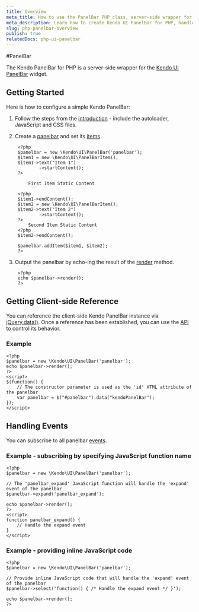 ```yaml
---
title: Overview
meta_title: How to use the PanelBar PHP class, server-side wrapper for Kendo UI PanelBar widget
meta_description: Learn how to create Kendo UI PanelBar for PHP, handle Kendo UI PanelBar Events, access an existing panelbar.
slug: php-panelbar-overview
publish: true
relatedDocs: php-ui-panelbar
---
```


#PanelBar

The Kendo PanelBar for PHP is a server-side wrapper for the [Kendo UI PanelBar](http://docs.kendoui.com/api/web/panelbar) widget.

## Getting Started

Here is how to configure a simple Kendo PanelBar:

1. Follow the steps from the [introduction](/getting-started/using-kendo-with/php/introduction) - include the autoloader, JavaScript and CSS files.
1. Create a [panelbar](/api/wrappers/php/Kendo/UI/PanelBar) and set its [items](/api/wrappers/php/Kendo/UI/PanelBar#addItem)

        <?php
        $panelbar = new \Kendo\UI\PanelBar('panelbar');
        $item1 = new \Kendo\UI\PanelBarItem();
        $item1->text("Item 1")
                ->startContent();
        ?>

            First Item Static Content

        <?php
        $item1->endContent();
        $item2 = new \Kendo\UI\PanelBarItem();
        $item2->text("Item 2")
                ->startContent();
        ?>
            Second Item Static Content
        <?php
        $item2->endContent();

        $panelbar.addItem($item1, $item2);
        ?>

1. Output the panelbar by echo-ing the result of the [render](/api/wrappers/php/Kendo/UI/Widget#render) method.

        <?php
        echo $panelbar->render();
        ?>

## Getting Client-side Reference

You can reference the client-side Kendo PanelBar instance via [jQuery.data()](http://api.jquery.com/jQuery.data/).
Once a reference has been established, you can use the [API](/api/web/panelbar#methods) to control its behavior.

### Example

    <?php
    $panelbar = new \Kendo\UI\PanelBar('panelbar');
    echo $panelbar->render();
    ?>
    <script>
    $(function() {
        // The constructor parameter is used as the 'id' HTML attribute of the panelbar
        var panelbar = $("#panelbar").data("kendoPanelBar");
    });
    </script>

## Handling Events

You can subscribe to all panelbar [events](/api/web/panelbar#events).

### Example - subscribing by specifying JavaScript function name

    <?php
    $panelbar = new \Kendo\UI\PanelBar('panelbar');

    // The 'panelbar_expand' JavaScript function will handle the 'expand' event of the panelbar
    $panelbar->expand('panelbar_expand');

    echo $panelbar->render();
    ?>
    <script>
    function panelbar_expand() {
        // Handle the expand event
    }
    </script>

### Example - providing inline JavaScript code

    <?php
    $panelbar = new \Kendo\UI\PanelBar('panelbar');

    // Provide inline JavaScript code that will handle the 'expand' event of the panelbar
    $panelbar->select('function() { /* Handle the expand event */ }');

    echo $panelbar->render();
    ?>
